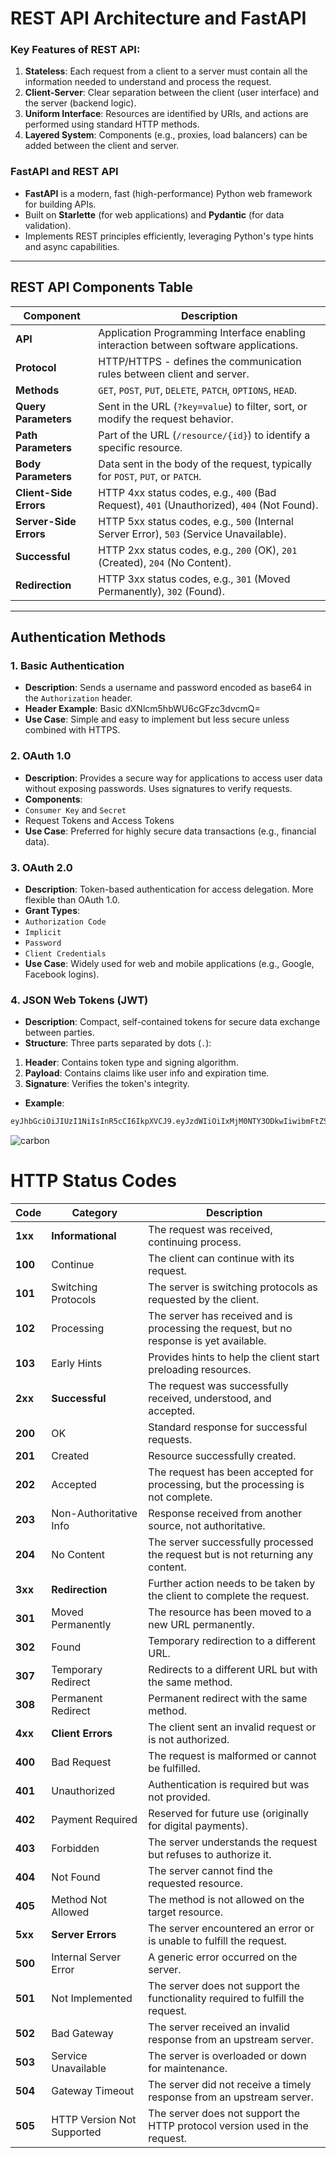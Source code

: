  # REST API Architecture and FastAPI


### Key Features of REST API:
1. **Stateless**: Each request from a client to a server must contain all the information needed to understand and process the request.
2. **Client-Server**: Clear separation between the client (user interface) and the server (backend logic).
3. **Uniform Interface**: Resources are identified by URIs, and actions are performed using standard HTTP methods.
4. **Layered System**: Components (e.g., proxies, load balancers) can be added between the client and server.

### FastAPI and REST API
- **FastAPI** is a modern, fast (high-performance) Python web framework for building APIs.
- Built on **Starlette** (for web applications) and **Pydantic** (for data validation).
- Implements REST principles efficiently, leveraging Python's type hints and async capabilities.

---

## REST API Components Table

| **Component**        | **Description**                                                                                  |
|-----------------------|--------------------------------------------------------------------------------------------------|
| **API**              | Application Programming Interface enabling interaction between software applications.            |
| **Protocol**         | HTTP/HTTPS - defines the communication rules between client and server.                          |
| **Methods**          | `GET`, `POST`, `PUT`, `DELETE`, `PATCH`, `OPTIONS`, `HEAD`.                                      |
| **Query Parameters** | Sent in the URL (`?key=value`) to filter, sort, or modify the request behavior.                  |
| **Path Parameters**  | Part of the URL (`/resource/{id}`) to identify a specific resource.                              |
| **Body Parameters**  | Data sent in the body of the request, typically for `POST`, `PUT`, or `PATCH`.                   |
| **Client-Side Errors**| HTTP 4xx status codes, e.g., `400` (Bad Request), `401` (Unauthorized), `404` (Not Found).      |
| **Server-Side Errors**| HTTP 5xx status codes, e.g., `500` (Internal Server Error), `503` (Service Unavailable).        |
| **Successful**       | HTTP 2xx status codes, e.g., `200` (OK), `201` (Created), `204` (No Content).                    |
| **Redirection**      | HTTP 3xx status codes, e.g., `301` (Moved Permanently), `302` (Found).                           |

---

## Authentication Methods

### 1. **Basic Authentication**
- **Description**: Sends a username and password encoded as base64 in the `Authorization` header.
- **Header Example**: Basic dXNlcm5hbWU6cGFzc3dvcmQ=
- **Use Case**: Simple and easy to implement but less secure unless combined with HTTPS.

### 2. **OAuth 1.0**
- **Description**: Provides a secure way for applications to access user data without exposing passwords. Uses signatures to verify requests.
- **Components**:
- `Consumer Key` and `Secret`
- Request Tokens and Access Tokens
- **Use Case**: Preferred for highly secure data transactions (e.g., financial data).

### 3. **OAuth 2.0**
- **Description**: Token-based authentication for access delegation. More flexible than OAuth 1.0.
- **Grant Types**:
- `Authorization Code`
- `Implicit`
- `Password`
- `Client Credentials`
- **Use Case**: Widely used for web and mobile applications (e.g., Google, Facebook logins).

### 4. **JSON Web Tokens (JWT)**
- **Description**: Compact, self-contained tokens for secure data exchange between parties.
- **Structure**: Three parts separated by dots (`.`):
1. **Header**: Contains token type and signing algorithm.
2. **Payload**: Contains claims like user info and expiration time.
3. **Signature**: Verifies the token's integrity.
- **Example**:
```bash
eyJhbGciOiJIUzI1NiIsInR5cCI6IkpXVCJ9.eyJzdWIiOiIxMjM0NTY3ODkwIiwibmFtZSI6IkpvaG4gRG9lIiwiZXhwIjoxNjIzMjQ3OTQwfQ.SflKxwRJSMeKKF2QT4fwpMeJf36POk6yJV_adQssw5c
```
![carbon](https://github.com/user-attachments/assets/f65366f6-d62d-4092-acea-2e6f302f5dd6)


# HTTP Status Codes

| **Code** | **Category**           | **Description**                                                                            |
|----------|-------------------------|--------------------------------------------------------------------------------------------|
| **1xx**  | **Informational**       | The request was received, continuing process.                                              |
| **100**  | Continue                | The client can continue with its request.                                                 |
| **101**  | Switching Protocols     | The server is switching protocols as requested by the client.                             |
| **102**  | Processing              | The server has received and is processing the request, but no response is yet available.  |
| **103**  | Early Hints             | Provides hints to help the client start preloading resources.                             |
| **2xx**  | **Successful**          | The request was successfully received, understood, and accepted.                          |
| **200**  | OK                      | Standard response for successful requests.                                                |
| **201**  | Created                 | Resource successfully created.                                                            |
| **202**  | Accepted                | The request has been accepted for processing, but the processing is not complete.         |
| **203**  | Non-Authoritative Info  | Response received from another source, not authoritative.                                 |
| **204**  | No Content              | The server successfully processed the request but is not returning any content.           |
| **3xx**  | **Redirection**         | Further action needs to be taken by the client to complete the request.                   |
| **301**  | Moved Permanently       | The resource has been moved to a new URL permanently.                                     |
| **302**  | Found                   | Temporary redirection to a different URL.                                                |
| **307**  | Temporary Redirect      | Redirects to a different URL but with the same method.                                    |
| **308**  | Permanent Redirect      | Permanent redirect with the same method.                                                 |
| **4xx**  | **Client Errors**       | The client sent an invalid request or is not authorized.                                  |
| **400**  | Bad Request             | The request is malformed or cannot be fulfilled.                                          |
| **401**  | Unauthorized            | Authentication is required but was not provided.                                          |
| **402**  | Payment Required        | Reserved for future use (originally for digital payments).                                |
| **403**  | Forbidden               | The server understands the request but refuses to authorize it.                           |
| **404**  | Not Found               | The server cannot find the requested resource.                                            |
| **405**  | Method Not Allowed      | The method is not allowed on the target resource.                                         |
| **5xx**  | **Server Errors**       | The server encountered an error or is unable to fulfill the request.                      |
| **500**  | Internal Server Error   | A generic error occurred on the server.                                                  |
| **501**  | Not Implemented         | The server does not support the functionality required to fulfill the request.            |
| **502**  | Bad Gateway             | The server received an invalid response from an upstream server.                          |
| **503**  | Service Unavailable     | The server is overloaded or down for maintenance.                                         |
| **504**  | Gateway Timeout         | The server did not receive a timely response from an upstream server.                     |
| **505**  | HTTP Version Not Supported | The server does not support the HTTP protocol version used in the request.             |


